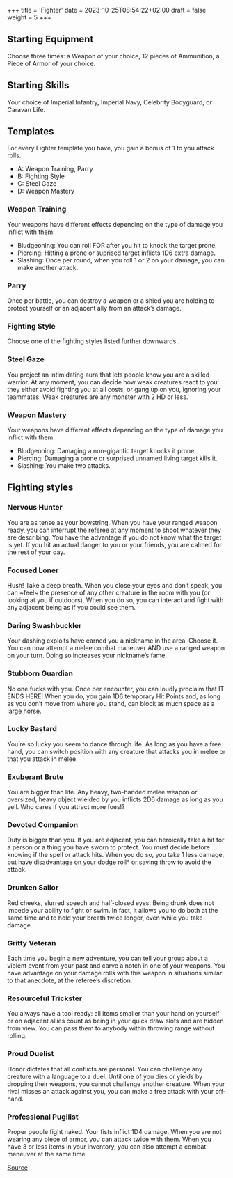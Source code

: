 +++
title = 'Fighter'
date = 2023-10-25T08:54:22+02:00
draft = false
weight = 5
+++

## Starting Equipment
Choose three times: a Weapon of your choice, 12 pieces of Ammunition, a Piece of Armor of your choice.

## Starting Skills
Your choice of Imperial Infantry, Imperial Navy, Celebrity Bodyguard, or Caravan Life.

## Templates
For every Fighter template you have, you gain a bonus of 1 to you attack rolls.

- A: Weapon Training, Parry
- B: Fighting Style
- C: Steel Gaze
- D: Weapon Mastery

### Weapon Training

Your weapons have different effects depending on the type of damage you inflict with them:

- Bludgeoning: You can roll FOR after you hit to knock the target prone.
- Piercing: Hitting a prone or suprised target inflicts 1D6 extra damage.
- Slashing: Once per round, when you roll 1 or 2 on your damage, you can make another attack.

### Parry

Once per battle, you can destroy a weapon or a shied you are holding to protect yourself or an adjacent ally from an attack’s damage.

### Fighting Style

Choose one of the fighting styles listed further downwards .

### Steel Gaze

You project an intimidating aura that lets people know you are a skilled warrior. At any moment, you can decide how weak creatures react to you: they either avoid fighting you at all costs, or gang up on you, ignoring your teammates. Weak creatures are any monster with 2 HD or less.

### Weapon Mastery

Your weapons have different effects depending on the type of damage you inflict with them:

- Bludgeoning: Damaging a non-gigantic target knocks it prone.
- Piercing: Damaging a prone or surprised unnamed living target kills it.
- Slashing: You make two attacks.

## Fighting styles

### Nervous Hunter
You are as tense as your bowstring. When you have your ranged weapon ready, you can interrupt the referee at any moment to shoot whatever they are describing. You have the advantage if you do not know what the target is yet. If you hit an actual danger to you or your friends, you are calmed for the rest of your day.

### Focused Loner
Hush! Take a deep breath. When you close your eyes and don’t speak, you can ~feel~ the presence of any other creature in the room with you (or looking at you if outdoors). When you do so, you can interact and fight with any adjacent being as if you could see them.

### Daring Swashbuckler
Your dashing exploits have earned you a nickname in the area. Choose it. You can now attempt a melee combat maneuver AND use a ranged weapon on your turn. Doing so increases your nickname’s fame.

### Stubborn Guardian
No one fucks with you. Once per encounter, you can loudly proclaim that IT ENDS HERE! When you do, you gain 1D6 temporary Hit Points and, as long as you don’t move from where you stand, can block as much space as a large horse.

### Lucky Bastard
You’re so lucky you seem to dance through life. As long as you have a free hand, you can switch position with any creature that attacks you in melee or that you attack in melee.

### Exuberant Brute
You are bigger than life. Any heavy, two-handed melee weapon or oversized, heavy object wielded by you inflicts 2D6 damage as long as you yell. Who cares if you attract more foes!?

### Devoted Companion
Duty is bigger than you. If you are adjacent, you can heroically take a hit for a person or a thing you have sworn to protect. You must decide before knowing if the spell or attack hits. When you do so, you take 1 less damage, but have disadvantage on your dodge roll* or saving throw to avoid the attack.

### Drunken Sailor
Red cheeks, slurred speech and half-closed eyes. Being drunk does not impede your ability to fight or swim. In fact, it allows you to do both at the same time and to hold your breath twice longer, even while you take damage.

### Gritty Veteran
Each time you begin a new adventure, you can tell your group about a violent event from your past and carve a notch in one of your weapons. You have advantage on your damage rolls with this weapon in situations similar to that anecdote, at the referee’s discretion.

### Resourceful Trickster
You always have a tool ready: all items smaller than your hand on yourself or on adjacent allies count as being in your quick draw slots and are hidden from view. You can pass them to anybody within throwing range without rolling.

### Proud Duelist
Honor dictates that all conflicts are personal. You can challenge any creature with a language to a duel. Until one of you dies or yields by dropping their weapons, you cannot challenge another creature. When your rival misses an attack against you, you can make a free attack with your off-hand.

### Professional Pugilist
Proper people fight naked. Your fists inflict 1D4 damage. When you are not wearing any piece of armor, you can attack twice with them. When you have 3 or less items in your inventory, you can also attempt a combat maneuver at the same time.

[Source](https://saltygoo.github.io/class/fighter)